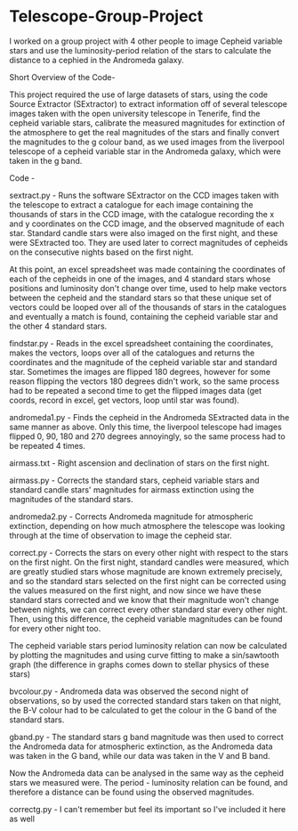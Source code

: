 # Telescope-Group-Project
I worked on a group project with 4 other people to image Cepheid variable stars and use the luminosity-period
relation of the stars to calculate the distance to a cephied in the Andromeda galaxy.

Short Overview of the Code- 

This project required the use of large datasets of stars, using the code Source Extractor (SExtractor) 
to extract information off of several telescope images taken with 
the open university telescope in Tenerife,
find the cepheid variable stars, calibrate the measured magnitudes for extinction of the atmosphere to get the real magnitudes of the stars and finally
convert the magnitudes to the g colour band, as we used images from the liverpool telescope of a cepheid variable star in the Andromeda galaxy,
which were taken in the g band.

Code - 

sextract.py - Runs the software SExtractor on the CCD images taken with the telescope to extract a catalogue for each image containing
the thousands of stars in the CCD
image, with the catalogue recording the x and y coordinates on the CCD image, and the observed magnitude of each star. Standard candle stars were also 
imaged on the first night, and these were SExtracted too. They are used later to correct magnitudes of cepheids on the consecutive nights based on
the first night.

At this point, an excel spreadsheet was made containing the coordinates of each of the cepheids in one of the images, and 4 standard stars whose positions
and luminosity don't change over time, used to help make vectors between the cepheid and the standard stars so that these unique set of vectors could be
looped over all of the thousands of stars in the catalogues and eventually a match is found, containing the cepheid variable star and the other 4 standard
stars.

findstar.py - Reads in the excel spreadsheet containing the coordinates, makes the vectors, loops over all of the catalogues and returns the
coordinates and the magnitude of the cepheid variable star and standard star.
Sometimes the images are flipped 180 degrees, however for some reason flipping the vectors 180
degrees didn't work, so the same process had to be repeated a second time to get the flipped images data (get coords, record in excel, get vectors, loop
until star was found).

andromeda1.py - Finds the cepheid in the Andromeda SExtracted data in the same manner as above.
Only this time, the liverpool telescope had images flipped 0, 90, 180 and 270 degrees
annoyingly, so the same process had to be repeated 4 times.

airmass.txt - Right ascension and declination of stars on the first night.

airmass.py - Corrects the standard stars, cepheid variable stars and standard candle stars' magnitudes for airmass extinction using the magnitudes of
the standard stars.

andromeda2.py - Corrects Andromeda magnitude for atmospheric extinction, depending on how much atmosphere the telescope was looking through at the time
of observation to image the cepheid star.

correct.py - Corrects the stars on every other night with respect to the stars on the first night. On the first night, standard candles were measured,
which are greatly studied stars whose magnitude are known extremely precisely, and so the standard stars selected on the first night can be corrected
using the values measured on the first night, and now since we have these standard stars corrected and we know that their magnitude won't change between
nights, we can correct every other standard star every other night. Then, using this difference, the cepheid variable magnitudes can be found for 
every other night too.

The cepheid variable stars period luminosity relation can now be calculated by plotting the magnitudes and using curve fitting to make a sin/sawtooth graph
(the difference in graphs comes down to stellar physics of these stars)

bvcolour.py - Andromeda data was observed the second night of observations, so by used the corrected standard stars taken on that night, the B-V colour
had to be calculated to get the colour in the G band of the standard stars.

gband.py - The standard stars g band magnitude was then used to correct the Andromeda data for atmospheric extinction, as the 
Andromeda data was taken in the G band, while our data was taken in the V and B band.

Now the Andromeda data can be analysed in the same way as the cepheid stars we measured were. The period - luminosity relation can be found, and therefore
a distance can be found using the observed magnitudes.

correctg.py - I can't remember but feel its important so I've included it here as well
